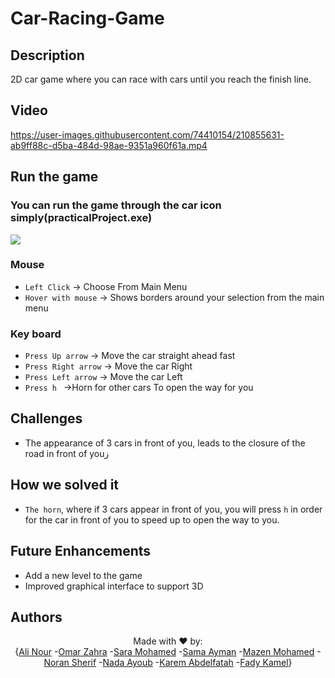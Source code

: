 # Car-Racing-Game

## Description 
2D car game where you can race with cars until you reach the finish line.

## Video

https://user-images.githubusercontent.com/74410154/210855631-ab9ff88c-d5ba-484d-98ae-9351a960f61a.mp4
## Run the game
<h3> You can run the game through the car icon simply(practicalProject.exe)</h3>
<img src="https://user-images.githubusercontent.com/74410154/210791145-6517163b-3548-443b-aa54-0154cc37044b.png">

### Mouse 
- `Left Click` &rarr; Choose From Main Menu
- `Hover with mouse` &rarr; Shows borders around your selection from the main menu 
### Key board
- `Press Up arrow` &rarr; Move the car straight ahead fast
- `Press Right arrow` &rarr; Move the car Right
- `Press Left arrow` &rarr; Move the car Left
- `Press h ` &rarr;Horn for other cars To open the way for you

## Challenges 
- The appearance of 3 cars in front of you, leads to the closure of the road in front of youز

## **How we solved it** 
- `The horn`, where if 3 cars appear in front of you, you will press `h` in order for the car in front of you to speed up to open the way to you.


## Future Enhancements
- Add a new level to the game
- Improved graphical interface to support 3D

## Authors 
<p align="center"> Made with ❤ by: <br>{<a href="https://www.linkedin.com/in/ali-nour-3309581b9/">Ali Nour</a> -<a href="https://www.linkedin.com/in/omar-zahrah-0021941a8/">Omar Zahra</a> -<a href="https://www.linkedin.com/in/saramohamedean/">Sara Mohamed</a> -<a href="https://www.linkedin.com/in/sama-ayman-830926233/">Sama Ayman</a> -<a href="https://www.linkedin.com/in/mazen-mohamed-9a0b88240">Mazen Mohamed</a> -<a href="https://www.linkedin.com/in/noran-sherif-7282a2235/">Noran Sherif</a> -<a href="https://www.linkedin.com/in/nadaa-ayoub-a5954a246/">Nada Ayoub</a> -<a href="https://www.linkedin.com/in/karem-abdelfatah-b70515248/">Karem Abdelfatah</a> -<a href="https://www.linkedin.com/in/fady-undefined-74a6a825b">Fady Kamel</a>}</p>
</div>
